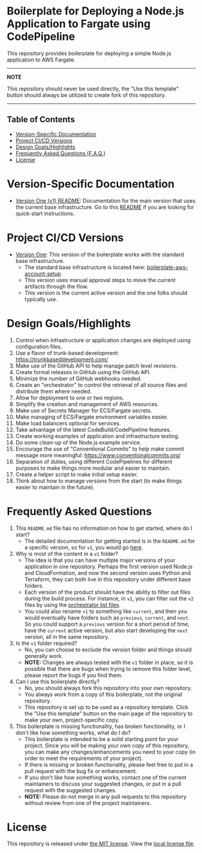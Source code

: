 # Boilerplate for Deploying a Node.js Application to Fargate using CodePipeline

This repository provides boilerplate for deploying a simple Node.js application to AWS Fargate.

---
**NOTE**

This repository should never be used directly, the "Use this template" button should always be utilized to create fork of this repository.

---

## Table of Contents

- [Version-Specific Documentation](#version-specific-documentation)
- [Project CI/CD Versions](#project-cicd-versions)
- [Design Goals/Highlights](#design-goalshighlights)
- [Frequently Asked Questions (F.A.Q.)](#frequently-asked-questions)
- [License](#license)

# Version-Specific Documentation

- [Version One (v1) README](v1/README.md): Documentation for the main version that uses the current base infrastructure.  Go to this [README](v1/README.md) if you are looking for quick-start instructions.

# Project CI/CD Versions

- [Version One](v1): This version of the boilerplate works with the standard base infrastructure.
    * The standard base infrastructure is located here: [boilerplate-aws-account-setup](https://github.com/warnermedia/boilerplate-aws-account-setup)
    * This version uses manual approval steps to move the current artifacts through the flow.
    * This version is the current active version and the one folks should typically use.

# Design Goals/Highlights

1. Control when infrastructure or application changes are deployed using configuration files.
2. Use a flavor of trunk-based development: https://trunkbaseddevelopment.com/
3. Make use of the GitHub API to help manage patch level revisions.
4. Create formal releases in GitHub using the GitHub API.
5. Minimize the number of GitHub webhooks needed.
6. Create an "orchestrator" to control the retrieval of all source files and distribute them where needed.
7. Allow for deployment to one or two regions.
8. Simplify the creation and management of AWS resources.
9. Make use of Secrets Manager for ECS/Fargate secrets.
10. Make managing of ECS/Fargate environment variables easier.
11. Make load balancers optional for services.
12. Take advantage of the latest CodeBuild/CodePipeline features.
13. Create working examples of application and infrastructure testing.
14. Do some clean-up of the Node.js example service.
15. Encourage the use of "Conventional Commits" to help make commit message more meaningful: https://www.conventionalcommits.org/
16. Separation of duties, using different CodePipelines for different purposes to make things more modular and easier to maintain.
17. Create a helper script to make initial setup easier.
18. Think about how to manage versions from the start (to make things easier to maintain in the future).

# Frequently Asked Questions

1. This `README.md` file has no information on how to get started, where do I start?
    - The detailed documentation for getting started is in the `README.md` for a specific version, so for `v1`, you would go [here](v1/README.md).
2. Why is most of the content in a `v1` folder?
    - The idea is that you can have multiple major versions of your application in one repository.  Perhaps the first version used Node.js and CloudFormation, and now the second version uses Python and Terraform, they can both live in this repository under different base folders.
    - Each version of the product should have the ability to filter out files during the build process.  For instance, in `v1`, you can filter out the `v2` files by using the [orchestrator list files](v1/env/cfn/codebuild/orchestrator).
    - You could also rename `v1` to something like `current`, and then you would eventually have folders such as `previous`, `current`, and `next`.  So you could support a `previous` version for a short period of time, have the `current` active version, but also start developing the `next` version, all in the same repository.
3. Is the `v1` folder required?
    - No, you can choose to exclude the version folder and things should generally work.
    - **NOTE:** Changes are always tested with the `v1` folder in place, so it is possible that there are bugs when trying to remove this folder level, please report the bugs if you find them.
4. Can I use this boilerplate directly?
    - No, you should always fork this repository into your own repository.
    - You always work from a copy of this boilerplate, not the original repository.
    - This repository is set up to be used as a repository template.  Click the "Use this template" button on the main page of the repository to make your own, project-specific copy.
5. This boilerplate is missing functionality, has broken functionality, or I don't like how something works, what do I do?
    - This boilerplate is intended to be a solid starting point for your project.  Since you will be making your own copy of this repository, you can make any changes/enhancements you need to your copy (in order to meet the requirements of your project).
    - If there is missing or broken functionality, please feel free to put in a pull request with the bug fix or enhancement.
    - If you don't like how something works, contact one of the current maintainers to discuss your suggested changes, or put in a pull request with the suggested changes.
    - **NOTE:** Please do not merge in any pull requests to this repository without review from one of the project maintainers.

# License

This repository is released under [the MIT license](https://en.wikipedia.org/wiki/MIT_License).  View the [local license file](./LICENSE).